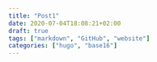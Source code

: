 ```yaml
---
title: "Post1"
date: 2020-07-04T18:08:21+02:00
draft: true
tags: ["markdown", "GitHub", "website"]
categories: ["hugo", "base16"]
---
```


